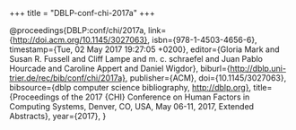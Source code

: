 +++
title = "DBLP-conf-chi-2017a"
+++

@proceedings{DBLP:conf/chi/2017a,
   link={http://doi.acm.org/10.1145/3027063},
   isbn={978-1-4503-4656-6},
   timestamp={Tue, 02 May 2017 19:27:05 +0200},
   editor={Gloria Mark and
Susan R. Fussell and
Cliff Lampe and
m. c. schraefel and
Juan Pablo Hourcade and
Caroline Appert and
Daniel Wigdor},
   biburl={http://dblp.uni-trier.de/rec/bib/conf/chi/2017a},
   publisher={ACM},
   doi={10.1145/3027063},
   bibsource={dblp computer science bibliography, http://dblp.org},
   title={Proceedings of the 2017 {CHI} Conference on Human Factors in Computing
Systems, Denver, CO, USA, May 06-11, 2017, Extended Abstracts},
   year={2017},
}
